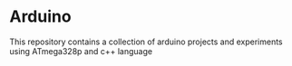 # Arduino
This repository contains a collection of arduino projects and experiments using ATmega328p and c++ language
